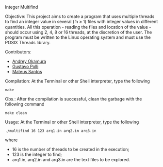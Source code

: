 Integer Multifind

Objective:
This project aims to create a program that uses multiple threads to find an integer value in several (݊ n ≥ 1) files with integer values in different quantities.
All this operation - reading the files and location of the value - should occur using 2, 4, 8 or 16 threads, at the discretion of the user. The program must be written to the Linux operating system and must use the POSIX Threads library.

Contributors:
* [Andrey Okamura](https://github.com/okamuratoshi)
* [Gustavo Polli](https://github.com/gapolli)
* [Mateus Santos](https://github.com/mateuspim)

Compilation:
At the Terminal or other Shell interpreter, type the following
```
make
```
Obs.: After the compilation is successful, clean the garbage with the following command
```
make clean
```

Usage:
At the Terminal or other Shell interpreter, type the following
```
./multifind 16 123 arq1.in arq2.in arq3.in
```
where
* 16 is the number of threads to be created in the execution;
* 123 is the integer to find;
* arq1.in, arq2.in and arq3.in are the text files to be explored.
